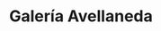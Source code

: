 ---
title: "Galería Avellaneda"
url: /ciudad-autonoma-de-buenos-aires/galeria-avellaneda/
shop: general
---